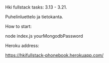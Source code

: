 Hki fullstack tasks: 3.13 - 3.21.

Puhelinluettelo ja tietokanta.

How to start:

node index.js yourMongodbPassword

Heroku address:

https://hkifullstack-phonebook.herokuapp.com/